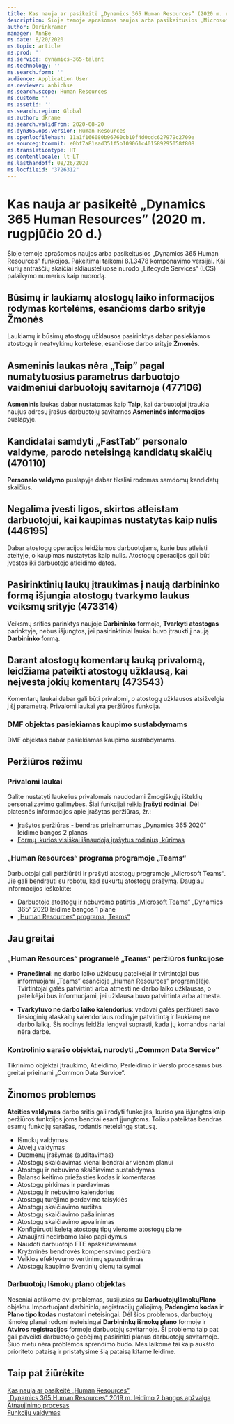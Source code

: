 ```yaml
---
title: Kas nauja ar pasikeitė „Dynamics 365 Human Resources” (2020 m. rugpjūčio 20 d.)
description: Šioje temoje aprašomos naujos arba pasikeitusios „Microsoft Dynamics 365 Human Resources“ funkcijos 2020 m. rugpjūčio 20 d.
author: Darinkramer
manager: AnnBe
ms.date: 8/20/2020
ms.topic: article
ms.prod: ''
ms.service: dynamics-365-talent
ms.technology: ''
ms.search.form: ''
audience: Application User
ms.reviewer: anbichse
ms.search.scope: Human Resources
ms.custom: ''
ms.assetid: ''
ms.search.region: Global
ms.author: dkrame
ms.search.validFrom: 2020-08-20
ms.dyn365.ops.version: Human Resources
ms.openlocfilehash: 11a1f166080b96760cb10f4d0cdc627979c2709e
ms.sourcegitcommit: e0bf7a81ead351f5b109061c401589295058f808
ms.translationtype: HT
ms.contentlocale: lt-LT
ms.lasthandoff: 08/26/2020
ms.locfileid: "3726312"
---
```

# <a name="whats-new-or-changed-in-dynamics-365-human-resources-august-20-2020"></a>Kas nauja ar pasikeitė „Dynamics 365 Human Resources” (2020 m. rugpjūčio 20 d.)

Šioje temoje aprašomos naujos arba pasikeitusios „Dynamics 365 Human Resources” funkcijos. Pakeitimai taikomi 8.1.3478 komponavimo versijai. Kai kurių antraščių skaičiai skliausteliuose nurodo „Lifecycle Services“ (LCS) palaikymo numerius kaip nuorodą.

## <a name="show-upcoming-and-pending-leave-of-absence-information-to-cards-in-people-workspace"></a>Būsimų ir laukiamų atostogų laiko informacijos rodymas kortelėms, esančioms darbo srityje Žmonės

Laukiamų ir būsimų atostogų užklausos pasirinktys dabar pasiekiamos atostogų ir neatvykimų kortelėse, esančiose darbo srityje **Žmonės**.

## <a name="private-field-isnt-yes-by-default-for-employee-role-in-employee-self-service-477106"></a>Asmeninis laukas nėra „Taip” pagal numatytuosius parametrus darbuotojo vaidmeniui darbuotojų savitarnoje (477106)

**Asmeninis** laukas dabar nustatomas kaip **Taip**, kai darbuotojai įtraukia naujus adresų įrašus darbuotojų savitarnos **Asmeninės informacijos** puslapyje. 

## <a name="candidates-to-hire-fasttab-in-personnel-management-shows-an-incorrect-count-of-candidates-470110"></a>Kandidatai samdyti „FastTab” personalo valdyme, parodo neteisingą kandidatų skaičių (470110)

**Personalo valdymo** puslapyje dabar tiksliai rodomas samdomų kandidatų skaičius. 

## <a name="cant-enter-sickness-for-terminated-employee-when-accrual-is-set-to-zero-446195"></a>Negalima įvesti ligos, skirtos atleistam darbuotojui, kai kaupimas nustatytas kaip nulis (446195)

Dabar atostogų operacijos leidžiamos darbuotojams, kurie bus atleisti ateityje, o kaupimas nustatytas kaip nulis. Atostogų operacijos gali būti įvestos iki darbuotojo atleidimo datos. 

## <a name="adding-custom-fields-to-the-new-worker-form-disables-the-fields-in-the-action-pane-for-manage-leave-473314"></a>Pasirinktinių laukų įtraukimas į naują darbininko formą išjungia atostogų tvarkymo laukus veiksmų srityje (473314)

Veiksmų srities parinktys naujoje **Darbininko** formoje, **Tvarkyti atostogas** parinktyje, nebus išjungtos, jei pasirinktiniai laukai buvo įtraukti į naują **Darbininko** formą.

## <a name="making-the-leave-comment-field-mandatory-allows-a-leave-request-to-be-submitted-when-no-comment-is-entered-473543"></a>Darant atostogų komentarų lauką privalomą, leidžiama pateikti atostogų užklausą, kai neįvesta jokių komentarų (473543)

Komentarų laukai dabar gali būti privalomi, o atostogų užklausos atsižvelgia į šį parametrą. Privalomi laukai yra peržiūros funkcija.

### <a name="dmf-entity-available-for-accrual-suspensions"></a>DMF objektas pasiekiamas kaupimo sustabdymams

DMF objektas dabar pasiekiamas kaupimo sustabdymams.

## <a name="in-preview"></a>Peržiūros režimu

### <a name="mandatory-fields"></a>Privalomi laukai

Galite nustatyti laukelius privalomais naudodami Žmogiškųjų išteklių personalizavimo galimybes. Šiai funkcijai reikia **Įrašyti rodiniai**. Dėl platesnės informacijos apie įrašytas peržiūras, žr.:

- [Įrašytos peržiūras - bendras prieinamumas](https://docs.microsoft.com/dynamics365-release-plan/2020wave2/finance-operations/finance-operations-crossapp-capabilities/saved-views--general-availability) „Dynamics 365 2020“ leidime bangos 2 planas
- [Formų, kurios visiškai išnaudoja įrašytus rodinius, kūrimas](https://docs.microsoft.com/dynamics365/fin-ops-core/dev-itpro/user-interface/understanding-saved-views)

### <a name="human-resources-application-in-teams"></a>„Human Resources“ programa programoje „Teams“

Darbuotojai gali peržiūrėti ir prašyti atostogų programoje „Microsoft Teams“. Jie gali bendrauti su robotu, kad sukurtų atostogų prašymą. Daugiau informacijos ieškokite:

- [Darbuotojo atostogų ir nebuvomo patirtis „Microsoft Teams“](https://docs.microsoft.com/dynamics365-release-plan/2020wave1/dynamics365-human-resources/employee-leave-absence-experience-teams) „Dynamics 365“ 2020 leidime bangos 1 plane
- [„Human Resources“ programa „Teams“](https://go.microsoft.com/fwlink/?linkid=2127841)

## <a name="coming-soon"></a>Jau greitai

### <a name="human-resources-app-in-teams-preview-features"></a>„Human Resources“ programėlė „Teams“ peržiūros funkcijose
 
-  **Pranešimai**: ne darbo laiko užklausų pateikėjai ir tvirtintojai bus informuojami „Teams” esančioje „Human Resources” programėlėje. Tvirtintojai galės patvirtinti arba atmesti ne darbo laiko užklausas, o pateikėjai bus informuojami, jei užklausa buvo patvirtinta arba atmesta.
 
- **Tvarkytuvo ne darbo laiko kalendorius**: vadovai galės peržiūrėti savo tiesioginių ataskaitų kalendoriaus rodinyje patvirtintą ir laukiamą ne darbo laiką. Šis rodinys leidžia lengvai suprasti, kada jų komandos nariai nėra darbe.

### <a name="checklist-entities-included-in-common-data-service"></a>Kontrolinio sąrašo objektai, nurodyti „Common Data Service”

Tikrinimo objektai Įtraukimo, Atleidimo, Perleidimo ir Verslo procesams bus greitai prieinami „Common Data Service“.

## <a name="known-issues"></a>Žinomos problemos

**Ateities valdymas** darbo sritis gali rodyti funkcijas, kuriso yra išjungtos kaip peržiūros funkcijos joms bendrai esant įjungtoms. Toliau pateiktas bendras esamų funkcijų sąrašas, rodantis neteisingą statusą. 

- Išmokų valdymas
- Atvejų valdymas
- Duomenų įrašymas (auditavimas)
- Atostogų skaičiavimas vienai bendrai ar vienam planui
- Atostogų ir nebuvimo skaičiavimo sustabdymas
- Balanso keitimo priežasties kodas ir komentaras
- Atostogų pirkimas ir pardavimas
- Atostogų ir nebuvimo kalendorius
- Atostogų turėjimo perdavimo taisyklės
- Atostogų skaičiavimo auditas
- Atostogų skaičiavimo pašalinimas
- Atostogų skaičiavimo apvalinimas
- Konfigūruoti keletą atostogų tipų viename atostogų plane
- Atnaujinti nedirbamo laiko papildymus
- Naudoti darbuotojo FTE apskaičiavimams
- Kryžminės bendrovės kompensavimo peržiūra
- Veiklos efektyvumo vertinimų spausdinimas
- Atostogų kaupimo šventinių dienų taisymai

### <a name="benefit-plan-employee-entity"></a>Darbuotojų Išmokų plano objektas 

Neseniai aptikome dvi problemas, susijusias su **DarbuotojųIšmokųPlano** objektu. Importuojant darbininkų registracijų galiojimą, **Padengimo kodas** ir **Plano tipo kodas** nustatomi neteisingai. Dėl šios problemos, darbuotojų išmokų planai rodomi neteisingai **Darbininkų išmokų plano** formoje ir **Atviros registracijos** formoje darbuotojų savitarnoje. Ši problema taip pat gali paveikti darbuotojo gebėjimą pasirinkti planus darbuotojų savitarnoje. Šiuo metu nėra problemos sprendimo būdo. Mes laikome tai kaip aukšto prioriteto pataisą ir pristatysime šią pataisą kitame leidime.

## <a name="see-also"></a>Taip pat žiūrėkite

[Kas nauja ar pasikeitė „Human Resources”](hr-admin-whats-new.md)</br>
[„Dynamics 365 Human Resources“ 2019 m. leidimo 2 bangos apžvalga](https://docs.microsoft.com/dynamics365-release-plan/2019wave2/dynamics365-human-resources/)</br>
[Atnaujinimo procesas](hr-admin-setup-update-process.md)</br>
[Funkcijų valdymas](hr-admin-manage-features.md)
